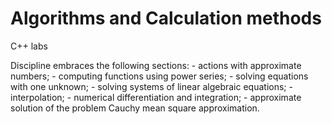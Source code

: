 # Algorithms and Calculation methods
C++ labs 

Discipline embraces the following sections:
    - actions with approximate numbers;
    - computing functions using power series; 
    - solving equations with one unknown;
    - solving systems of linear algebraic equations;
    - interpolation;
    - numerical differentiation and integration;
    - approximate solution of the problem Cauchy mean square approximation.
